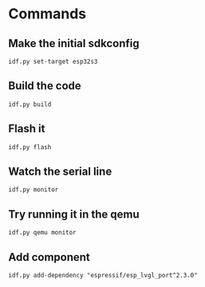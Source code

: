 

# Commands

## Make the initial sdkconfig
`idf.py set-target esp32s3`

## Build the code
`idf.py build`

## Flash it
`idf.py flash`

## Watch the serial line
`idf.py monitor`

## Try running it in the qemu
`idf.py qemu monitor`

## Add component
`idf.py add-dependency "espressif/esp_lvgl_port^2.3.0"`